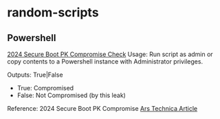 # random-scripts

## Powershell
[2024 Secure Boot PK Compromise Check](powershell/2024-PK-SecureBootCompromise-Check.ps1)
Usage:  Run script as admin or copy contents to a Powershell instance with Administrator privileges.

Outputs: True|False
- True: Compromised
- False: Not Compromised (by this leak)

Reference: 2024 Secure Boot PK Compromise [Ars Technica Article](https://arstechnica.com/security/2024/07/secure-boot-is-completely-compromised-on-200-models-from-5-big-device-makers/)